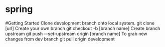 # spring

#Getting Started
Clone development branch onto local system.
git clone [url]
Create your own branch
git checkout -b [branch name]
Create branch upstream
git push --set-upstream origin [branch name]
To grab new changes from dev branch
git pull origin development
